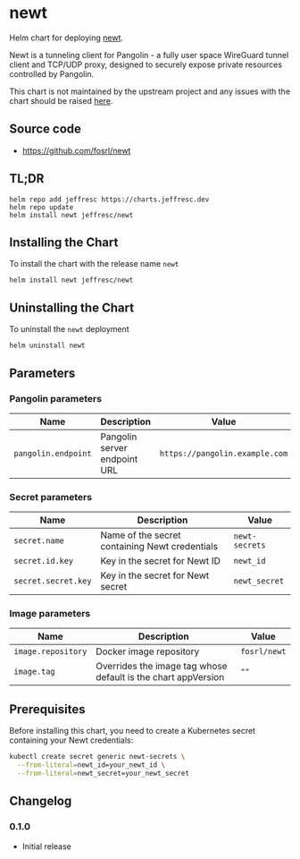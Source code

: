 # newt

Helm chart for deploying [newt](https://github.com/fosrl/newt).

Newt is a tunneling client for Pangolin - a fully user space WireGuard tunnel client and TCP/UDP proxy, designed to securely expose private resources controlled by Pangolin.

This chart is not maintained by the upstream project and any issues with the chart should be raised [here](https://github.com/JeffResc/charts/issues/new).

## Source code

- https://github.com/fosrl/newt

## TL;DR
```
helm repo add jeffresc https://charts.jeffresc.dev
helm repo update
helm install newt jeffresc/newt
```

## Installing the Chart
To install the chart with the release name `newt`
```
helm install newt jeffresc/newt
```

## Uninstalling the Chart
To uninstall the `newt` deployment
```
helm uninstall newt
```

## Parameters

### Pangolin parameters

| Name                | Description                        | Value                             |
| ------------------- | ---------------------------------- | --------------------------------- |
| `pangolin.endpoint` | Pangolin server endpoint URL       | `https://pangolin.example.com`    |

### Secret parameters

| Name               | Description                              | Value            |
| ------------------ | ---------------------------------------- | ---------------- |
| `secret.name`      | Name of the secret containing Newt credentials | `newt-secrets`   |
| `secret.id.key`    | Key in the secret for Newt ID           | `newt_id`        |
| `secret.secret.key`| Key in the secret for Newt secret       | `newt_secret`    |

### Image parameters

| Name               | Description                                                   | Value          |
| ------------------ | ------------------------------------------------------------- | -------------- |
| `image.repository` | Docker image repository                                       | `fosrl/newt`   |
| `image.tag`        | Overrides the image tag whose default is the chart appVersion | `""`           |

## Prerequisites

Before installing this chart, you need to create a Kubernetes secret containing your Newt credentials:

```bash
kubectl create secret generic newt-secrets \
  --from-literal=newt_id=your_newt_id \
  --from-literal=newt_secret=your_newt_secret
```

## Changelog

### 0.1.0
- Initial release